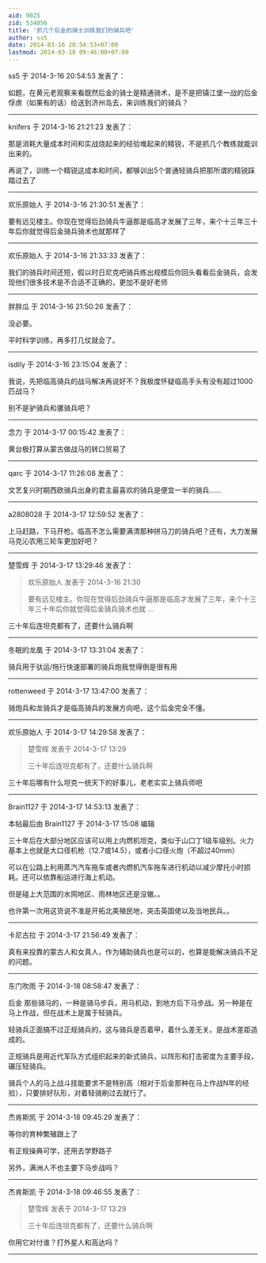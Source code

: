 ```yaml
---
aid: 9025
zid: 534856
title: '抓几个后金的骑士训练我们的骑兵吧'
author: ss5
date: 2014-03-16 20:54:53+07:00
lastmod: 2014-03-18 09:46:00+07:00
---
```


ss5 于 2014-3-16 20:54:53 发表了：

如题，在黄元老观察来看既然后金的骑士是精通骑术，是不是把镇江堡一战的后金俘虏（如果有的话）给送到济州岛去，来训练我们的骑兵？

---------

knifers 于 2014-3-16 21:21:23 发表了：

那是消耗大量成本时间和实战烧起来的经验堆起来的精锐，不是抓几个教练就能训出来的。

再说了，训练一个精锐这成本和时间，都够训出5个普通轻骑兵把那所谓的精锐踩踏过去了

---------

欢乐原始人 于 2014-3-16 21:30:51 发表了：

要有远见楼主。你现在觉得后劲骑兵牛逼那是临高才发展了三年，来个十三年三十年后你就觉得后金骑兵骑术也就那样了

---------

欢乐原始人 于 2014-3-16 21:33:33 发表了：

我们的骑兵时间还短，假以时日尼克吧骑兵练出规模后你回头看看后金骑兵，会发现他们很多技术是不合适不正确的，更加不是好老师

---------

胖胖瓜 于 2014-3-16 21:50:26 发表了：

没必要。

平时科学训练，再多打几仗就会了。

---------

isdily 于 2014-3-16 23:15:04 发表了：

我说，先把临高骑兵的战马解决再说好不？我极度怀疑临高手头有没有超过1000匹战马？

别不是驴骑兵和骡骑兵吧？

---------

念力 于 2014-3-17 00:15:42 发表了：

黄台极打算从蒙古做战马的转口贸易了

---------

qarc 于 2014-3-17 11:26:08 发表了：

文艺复兴时期西欧骑兵出身的君主最喜欢的骑兵是便宜一半的骑兵……

---------

a2808028 于 2014-3-17 12:59:52 发表了：

上马赶路，下马开枪。临高不怎么需要满清那种拼马刀的骑兵吧？还有，大力发展马克沁农用三轮车更加好吧？

---------

楚雪辉 于 2014-3-17 13:29:46 发表了：

> 欢乐原始人 发表于 2014-3-16 21:30
> 
> 要有远见楼主。你现在觉得后劲骑兵牛逼那是临高才发展了三年，来个十三年三十年后你就觉得后金骑兵骑术也就 ...



三十年后连坦克都有了，还要什么骑兵啊

---------

冬眠的龙凰 于 2014-3-17 13:31:04 发表了：

骑兵用于驮运/拖行快速部署的骑兵炮我觉得倒是很有用

---------

rottenweed 于 2014-3-17 13:47:00 发表了：

骑炮兵和龙骑兵才是临高骑兵的发展方向吧，这个后金完全不懂。

---------

欢乐原始人 于 2014-3-17 14:29:58 发表了：

> 楚雪辉 发表于 2014-3-17 13:29
> 
> 三十年后连坦克都有了，还要什么骑兵啊



三十年后哪有什么坦克一统天下的好事儿，老老实实上骑兵师吧

---------

Brain1127 于 2014-3-17 14:53:13 发表了：

本帖最后由 Brain1127 于 2014-3-17 15:08 编辑 

三十年后在大部分地区应该可以用上内燃机坦克，类似于山口丁1级车级别。火力基本上也就是大口径机枪（12.7或14.5），或者小口径火炮（不超过40mm）

可以在公路上利用蒸汽汽车拖车或者内燃机汽车拖车进行机动以减少摩托小时损耗。还可以依靠船运进行海上机动。

但是碰上大范围的水网地区、雨林地区还是没辙。。

也许第一次用这货说不准是开拓北美殖民地，突击英国佬以及当地民兵。。

---------

卡尼古拉 于 2014-3-17 21:56:49 发表了：

真有来投靠的蒙古人和女真人，作为辅助骑兵也是可以的，也算是能解决骑兵不足的问题。

---------

东门吹雨 于 2014-3-18 08:58:47 发表了：

后金 那些骑马的，一种是骑马步兵，用马机动，到地方后下马步战。另一种是在马上作战，但在战术上是属于轻骑兵。

轻骑兵正面搞不过正规骑兵的，这与骑兵是否着甲，着什么差无关。是战术差距造成的。

正规骑兵是用近代军队方式组织起来的新式骑兵，以阵形和打击密度为主要手段，碾压轻骑兵。

骑兵个人的马上战斗技能要求不是特别高（相对于后金那种在马上作战N年的经验），只要排好队形，对着轻骑刷过去就行了。

---------

杰肯斯凯 于 2014-3-18 09:45:29 发表了：

等你的育种繁殖跟上了

有正规操典可学，还用去学野路子

另外，满洲人不也主要下马步战吗？

---------

杰肯斯凯 于 2014-3-18 09:46:55 发表了：

> 楚雪辉 发表于 2014-3-17 13:29
> 
> 三十年后连坦克都有了，还要什么骑兵啊



你用它对付谁？打外星人和高达吗？

---------

